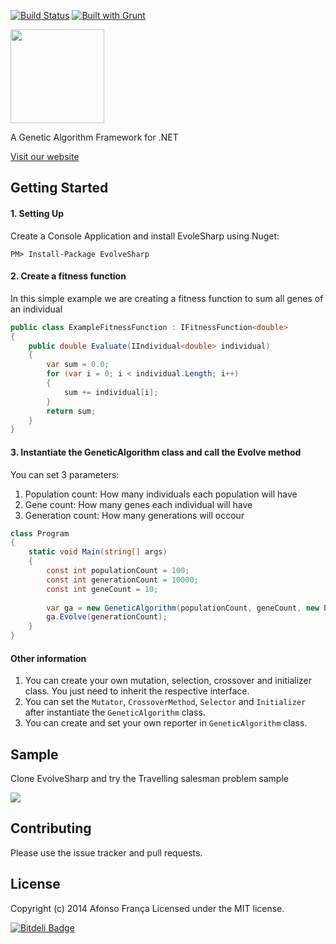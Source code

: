 [![Build Status](https://travis-ci.org/afonsof/EvolveSharp.png?branch=master)](https://travis-ci.org/afonsof/EvolveSharp)
[![Built with Grunt](https://cdn.gruntjs.com/builtwith.png)](http://gruntjs.com/)


<img src="http://afonsof.github.io/EvolveSharp/images/logo.png" width="150" />

A Genetic Algorithm Framework for .NET

<a href="http://afonsof.github.io/EvolveSharp" target="_blank">Visit our website</a>

## Getting Started

#### 1. Setting Up

Create a Console Application and install EvoleSharp using Nuget:

```
PM> Install-Package EvolveSharp
```

#### 2. Create a fitness function
In this simple example we are creating a fitness function to sum all genes of an individual
```c#
public class ExampleFitnessFunction : IFitnessFunction<double>
{
    public double Evaluate(IIndividual<double> individual)
    {
        var sum = 0.0;
        for (var i = 0; i < individual.Length; i++)
        {
            sum += individual[i];
        }
        return sum;
    }
}
```

#### 3. Instantiate the GeneticAlgorithm class and call the Evolve method
You can set 3 parameters:

1. Population count: How many individuals each population will have
2. Gene count: How many genes each individual will have
3. Generation count: How many generations will occour

```c#
class Program
{
    static void Main(string[] args)
    {
        const int populationCount = 100;
        const int generationCount = 10000;
        const int geneCount = 10;
       
        var ga = new GeneticAlgorithm(populationCount, geneCount, new ExampleFitnessFunction());
        ga.Evolve(generationCount);
    }
}
```

#### Other information

1. You can create your own mutation, selection, crossover and initializer class. You just need to inherit the respective interface.
2. You can set the ```Mutator```, ```CrossoverMethod```, ```Selector``` and ```Initializer``` after instantiate the ```GeneticAlgorithm``` class.
3. You can create and set your own reporter in ```GeneticAlgorithm``` class.

## Sample
Clone EvolveSharp and try the Travelling salesman problem sample

<img src="http://afonsof.github.io/EvolveSharp/images/tsp.png" />

## Contributing

Please use the issue tracker and pull requests.

## License
Copyright (c) 2014 Afonso França
Licensed under the MIT license.


[![Bitdeli Badge](https://d2weczhvl823v0.cloudfront.net/afonsof/evolvesharp/trend.png)](https://bitdeli.com/free "Bitdeli Badge")

